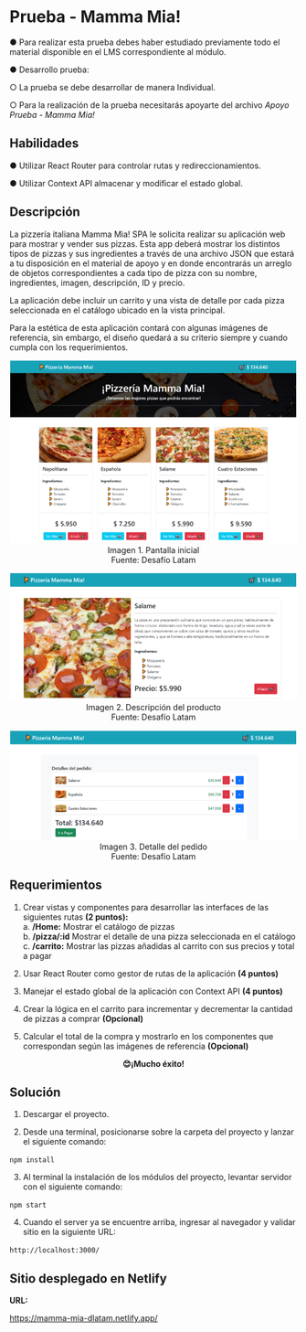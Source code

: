 # Prueba - Mamma Mia!

● Para realizar esta prueba debes haber estudiado previamente todo el material disponible en el LMS correspondiente al módulo.

● Desarrollo prueba:

○ La prueba se debe desarrollar de manera Individual.

○ Para la realización de la prueba necesitarás apoyarte del archivo _Apoyo Prueba - Mamma Mia!_

## Habilidades

● Utilizar React Router para controlar rutas y redireccionamientos.

● Utilizar Context API almacenar y modificar el estado global.

## Descripción

La pizzería italiana Mamma Mia! SPA le solicita realizar su aplicación web para mostrar y vender sus pizzas. Esta app deberá mostrar los distintos tipos de pizzas y sus ingredientes a través de una archivo JSON que estará a tu disposición en el material de apoyo y en donde encontrarás un arreglo de objetos correspondientes a cada tipo de pizza con su nombre, ingredientes, imagen, descripción, ID y precio.

La aplicación debe incluir un carrito y una vista de detalle por cada pizza seleccionada en el catálogo ubicado en la vista principal.

Para la estética de esta aplicación contará con algunas imágenes de referencia, sin embargo, el diseño quedará a su criterio siempre y cuando cumpla con los requerimientos.

<p align="center">
  <img src="https://github.com/Felipe-M-dev/react2-practical-work/blob/main/public/01.png?raw=true?raw=true" alt="Imagen 01"><br>
Imagen 1. Pantalla inicial<br>
Fuente: Desafío Latam
</p>

<p align="center">
  <img src="https://github.com/Felipe-M-dev/react2-practical-work/blob/main/public/02.png?raw=true?raw=true" alt="Imagen 02"><br>
Imagen 2. Descripción del producto<br>
Fuente: Desafío Latam
</p>

<p align="center">
  <img src="https://github.com/Felipe-M-dev/react2-practical-work/blob/main/public/03.png?raw=true?raw=true" alt="Imagen 03"><br>
Imagen 3. Detalle del pedido<br>
Fuente: Desafío Latam
</p>

## Requerimientos

1. Crear vistas y componentes para desarrollar las interfaces de las siguientes rutas __(2 puntos):__<br/>
a. __/Home:__ Mostrar el catálogo de pizzas<br/>
b. __/pizza/:id__ Mostrar el detalle de una pizza seleccionada en el catálogo<br/>
c. __/carrito:__ Mostrar las pizzas añadidas al carrito con sus precios y total a pagar

2. Usar React Router como gestor de rutas de la aplicación __(4 puntos)__

3. Manejar el estado global de la aplicación con Context API __(4 puntos)__

4. Crear la lógica en el carrito para incrementar y decrementar la cantidad de pizzas a comprar __(Opcional)__

5. Calcular el total de la compra y mostrarlo en los componentes que correspondan según las imágenes de referencia __(Opcional)__

<p align="center">
  <strong>😊¡Mucho éxito!</strong>
</p>

## Solución

1. Descargar el proyecto.

2. Desde una terminal, posicionarse sobre la carpeta del proyecto y lanzar el siguiente comando:

```npm install```

3. Al terminal la instalación de los módulos del proyecto, levantar servidor con el siguiente comando:

```npm start```

4. Cuando el server ya se encuentre arriba, ingresar al navegador y validar sitio en la siguiente URL:

```http://localhost:3000/```

## Sitio desplegado en Netlify

__URL:__

https://mamma-mia-dlatam.netlify.app/
